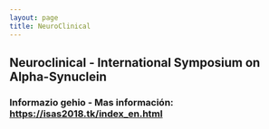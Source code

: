 ```yaml
---
layout: page
title: NeuroClinical
---
```


## Neuroclinical - International Symposium on Alpha-Synuclein

### Informazio gehio - Mas información: https://isas2018.tk/index_en.html
